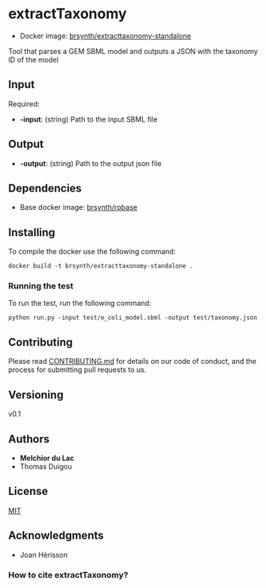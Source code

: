 # extractTaxonomy

* Docker image: [brsynth/extracttaxonomy-standalone](https://hub.docker.com/r/brsynth/extracttaxonomy-standalone)

Tool that parses a GEM SBML model and outputs a JSON with the taxonomy ID of the model

## Input

Required:
* **-input**: (string) Path to the input SBML file

## Output

* **-output**: (string) Path to the output json file

## Dependencies

* Base docker image: [brsynth/rpbase](https://hub.docker.com/r/brsynth/rpbase)

## Installing

To compile the docker use the following command:

```
docker build -t brsynth/extracttaxonomy-standalone .
```

### Running the test

To run the test, run the following command:

```
python run.py -input test/e_coli_model.sbml -output test/taxonomy.json
```

## Contributing

Please read [CONTRIBUTING.md](https://gist.github.com/PurpleBooth/b24679402957c63ec426) for details on our code of conduct, and the process for submitting pull requests to us.

## Versioning

v0.1

## Authors

* **Melchior du Lac** 
* Thomas Duigou

## License

[MIT](https://github.com/Galaxy-SynBioCAD/rpExtractSink/blob/master/LICENSE)

## Acknowledgments

* Joan Hérisson

### How to cite extractTaxonomy?

